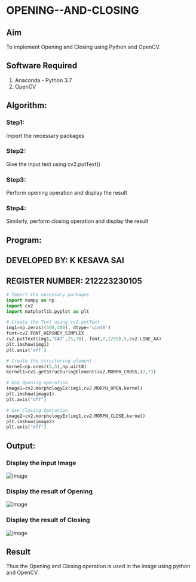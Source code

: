 # OPENING--AND-CLOSING
## Aim
To implement Opening and Closing using Python and OpenCV.

## Software Required
1. Anaconda - Python 3.7
2. OpenCV
## Algorithm:
### Step1:
Import the necessary packages


### Step2:
Give the input text using cv2.putText()

### Step3:
Perform opening operation and display the result

### Step4:
Similarly, perform closing operation and display the result
 
## Program:
## DEVELOPED BY: K KESAVA SAI
## REGISTER NUMBER: 212223230105

``` Python
# Import the necessary packages
import numpy as np
import cv2
import matplotlib.pyplot as plt

# Create the Text using cv2.putText
img1=np.zeros((100,400), dtype='uint8')
font=cv2.FONT_HERSHEY_SIMPLEX
cv2.putText(img1,'CAT',(5,70), font,2,(255),5,cv2.LINE_AA)
plt.imshow(img1)
plt.axis('off')

# Create the structuring element
kernel=np.ones((5,5),np.uint8)
kernel1=cv2.getStructuringElement(cv2.MORPH_CROSS,(7,7))

# Use Opening operation
image1=cv2.morphologyEx(img1,cv2.MORPH_OPEN,kernel)
plt.imshow(image1)
plt.axis("off")

# Use Closing Operation
image2=cv2.morphologyEx(img1,cv2.MORPH_CLOSE,kernel)
plt.imshow(image2)
plt.axis("off")

```
## Output:

### Display the input Image
![image](https://github.com/Kesavasai20/OPENING--AND-CLOSING/assets/138849303/3788edbc-baba-431d-a365-52ff57e80d9c)

### Display the result of Opening
![image](https://github.com/Kesavasai20/OPENING--AND-CLOSING/assets/138849303/e0a88126-2c56-42c1-8880-68ccbaebaa1a)


### Display the result of Closing
![image](https://github.com/Kesavasai20/OPENING--AND-CLOSING/assets/138849303/7c327e44-73fa-4055-9cab-b06f7a8ead56)


## Result
Thus the Opening and Closing operation is used in the image using python and OpenCV.
